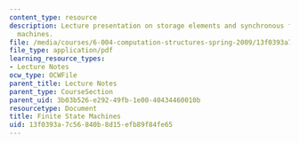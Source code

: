 ```yaml
---
content_type: resource
description: Lecture presentation on storage elements and synchronous finite state
  machines.
file: /media/courses/6-004-computation-structures-spring-2009/13f0393a7c56840b8d15efb89f84fe65_MIT6_004s09_lec06.pdf
file_type: application/pdf
learning_resource_types:
- Lecture Notes
ocw_type: OCWFile
parent_title: Lecture Notes
parent_type: CourseSection
parent_uid: 3b03b526-e292-49fb-1e00-40434460010b
resourcetype: Document
title: Finite State Machines
uid: 13f0393a-7c56-840b-8d15-efb89f84fe65
---
```

